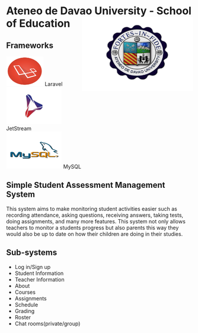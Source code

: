# Ateneo de Davao University - School of Education <img src="https://github.com/DcBBlvr21/itelective3-web/blob/main/AdDU%20Logo.png" width=300 height=200 align=right>

## Frameworks <br>
<img src="https://github.com/DcBBlvr21/itelective3-web/blob/main/Laravel%20Logo.png" width= 100 height=80> Laravel <br>
<img src="https://github.com/DcBBlvr21/itelective3-web/blob/main/JetStream.png" width=150 height=100> JetStream <br>
<img src="https://github.com/DcBBlvr21/itelective3-web/blob/main/MySql%20Logo.png" width=150 height=100> MySQL <br>

## Simple Student Assessment Management System
This system aims to make monitoring student activities easier such as recording attendance, asking questions, receiving answers, taking tests, doing assignments, and many more features. This system not only allows teachers to monitor a students progress but also parents this way they would also be up to date on how their children are doing in their studies.

## Sub-systems
* Log in/Sign up
* Student Information
* Teacher Information
* About
* Courses
* Assignments
* Schedule
* Grading
* Roster
* Chat rooms(private/group)
